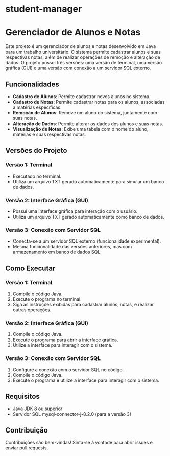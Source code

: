 # student-manager

# Gerenciador de Alunos e Notas

Este projeto é um gerenciador de alunos e notas desenvolvido em Java para um trabalho universitário. O sistema permite cadastrar alunos e suas respectivas notas, além de realizar operações de remoção e alteração de dados. O projeto possui três versões: uma versão de terminal, uma versão gráfica (GUI) e uma versão com conexão a um servidor SQL externo.

## Funcionalidades

- **Cadastro de Alunos**: Permite cadastrar novos alunos no sistema.
- **Cadastro de Notas**: Permite cadastrar notas para os alunos, associadas a matérias específicas.
- **Remoção de Alunos**: Remove um aluno do sistema, juntamente com suas notas.
- **Alteração de Dados**: Permite alterar os dados dos alunos e suas notas.
- **Visualização de Notas**: Exibe uma tabela com o nome do aluno, matérias e suas respectivas notas.

## Versões do Projeto

### Versão 1: Terminal
- Executado no terminal.
- Utiliza um arquivo TXT gerado automaticamente para simular um banco de dados.

### Versão 2: Interface Gráfica (GUI)
- Possui uma interface gráfica para interação com o usuário.
- Utiliza um arquivo TXT gerado automaticamente como banco de dados.

### Versão 3: Conexão com Servidor SQL
- Conecta-se a um servidor SQL externo (funcionalidade experimental).
- Mesma funcionalidade das versões anteriores, mas com armazenamento em banco de dados SQL.

## Como Executar

### Versão 1: Terminal
1. Compile o código Java.
2. Execute o programa no terminal.
3. Siga as instruções exibidas para cadastrar alunos, notas, e realizar outras operações.

### Versão 2: Interface Gráfica (GUI)
1. Compile o código Java.
2. Execute o programa para abrir a interface gráfica.
3. Utilize a interface para interagir com o sistema.

### Versão 3: Conexão com Servidor SQL
1. Configure a conexão com o servidor SQL no código.
2. Compile o código Java.
3. Execute o programa e utilize a interface para interagir com o sistema.

## Requisitos

- Java JDK 8 ou superior
- Servidor SQL mysql-connector-j-8.2.0 (para a versão 3)

## Contribuição

Contribuições são bem-vindas! Sinta-se à vontade para abrir issues e enviar pull requests.

